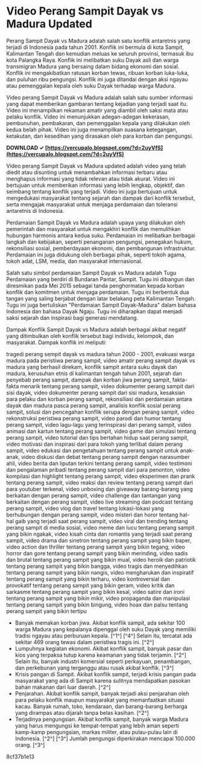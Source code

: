 # Video Perang Sampit Dayak vs Madura Updated
 
Perang Sampit Dayak vs Madura adalah salah satu konflik antaretnis yang terjadi di Indonesia pada tahun 2001. Konflik ini bermula di kota Sampit, Kalimantan Tengah dan kemudian meluas ke seluruh provinsi, termasuk ibu kota Palangka Raya. Konflik ini melibatkan suku Dayak asli dan warga transmigran Madura yang bersaing dalam bidang ekonomi dan sosial. Konflik ini mengakibatkan ratusan korban tewas, ribuan korban luka-luka, dan puluhan ribu pengungsi. Konflik ini juga ditandai dengan aksi ngayau atau pemenggalan kepala oleh suku Dayak terhadap warga Madura.
 
Video perang Sampit Dayak vs Madura adalah salah satu sumber informasi yang dapat memberikan gambaran tentang kejadian yang terjadi saat itu. Video ini menampilkan rekaman amatir yang diambil oleh saksi mata atau pelaku konflik. Video ini menunjukkan adegan-adegan kekerasan, pembunuhan, pembakaran, dan pemenggalan kepala yang dilakukan oleh kedua belah pihak. Video ini juga menampilkan suasana ketegangan, ketakutan, dan kesedihan yang dirasakan oleh para korban dan pengungsi.
 
**DOWNLOAD ✓ [https://vercupalo.blogspot.com/?d=2uyVfS](https://vercupalo.blogspot.com/?d=2uyVfS)**


 
Video perang Sampit Dayak vs Madura updated adalah video yang telah diedit atau disunting untuk menambahkan informasi terbaru atau menghapus informasi yang tidak relevan atau tidak akurat. Video ini bertujuan untuk memberikan informasi yang lebih lengkap, objektif, dan seimbang tentang konflik yang terjadi. Video ini juga bertujuan untuk mengedukasi masyarakat tentang sejarah dan dampak dari konflik tersebut, serta mengajak masyarakat untuk menjaga perdamaian dan toleransi antaretnis di Indonesia.

Perdamaian Sampit Dayak vs Madura adalah upaya yang dilakukan oleh pemerintah dan masyarakat untuk mengakhiri konflik dan memulihkan hubungan harmonis antara kedua suku. Perdamaian ini melibatkan berbagai langkah dan kebijakan, seperti penanganan pengungsi, penegakan hukum, rekonsiliasi sosial, pemberdayaan ekonomi, dan pembangunan infrastruktur. Perdamaian ini juga didukung oleh berbagai pihak, seperti tokoh agama, tokoh adat, LSM, media, dan masyarakat internasional.
 
Salah satu simbol perdamaian Sampit Dayak vs Madura adalah Tugu Perdamaian yang berdiri di Bundaran Pantar, Sampit. Tugu ini dibangun dan diresmikan pada Mei 2015 sebagai tanda penghormatan kepada korban konflik dan komitmen untuk menjaga perdamaian. Tugu ini berbentuk dua tangan yang saling berjabat dengan latar belakang peta Kalimantan Tengah. Tugu ini juga bertuliskan "Perdamaian Sampit Dayak-Madura" dalam bahasa Indonesia dan bahasa Dayak Ngaju. Tugu ini diharapkan dapat menjadi saksi sejarah dan inspirasi bagi generasi mendatang.

Dampak Konflik Sampit Dayak vs Madura adalah berbagai akibat negatif yang ditimbulkan oleh konflik tersebut bagi individu, kelompok, dan masyarakat. Dampak konflik ini meliputi:
 
tragedi perang sempit dayak vs madura tahun 2000 - 2001,  evakuasi warga madura pada peristiwa perang sampit,  video amatir perang sampit dayak vs madura yang berhasil direkam,  konflik sampit antara suku dayak dan madura,  kerusuhan etnis di kalimantan tengah tahun 2001,  sejarah dan penyebab perang sampit,  dampak dan korban jiwa perang sampit,  fakta-fakta menarik tentang perang sampit,  video dokumenter perang sampit dari sisi dayak,  video dokumenter perang sampit dari sisi madura,  kesaksian para pelaku dan korban perang sampit,  rekonsiliasi dan perdamaian antara dayak dan madura pasca perang sampit,  analisis konflik sosial perang sampit,  solusi dan pencegahan konflik serupa dengan perang sampit,  video rekonstruksi peristiwa perang sampit,  video parodi dan humor tentang perang sampit,  video lagu-lagu yang terinspirasi dari perang sampit,  video animasi dan kartun tentang perang sampit,  video game dan simulasi tentang perang sampit,  video tutorial dan tips bertahan hidup saat perang sampit,  video motivasi dan inspirasi dari para tokoh yang terlibat dalam perang sampit,  video edukasi dan pengetahuan tentang perang sampit untuk anak-anak,  video diskusi dan debat tentang perang sampit dengan narasumber ahli,  video berita dan liputan terkini tentang perang sampit,  video testimoni dan pengalaman pribadi tentang perang sampit dari para penonton,  video kompilasi dan highlight tentang perang sampit,  video eksperimen dan prank tentang perang sampit,  video reaksi dan review tentang perang sampit dari para youtuber terkenal,  video unboxing dan giveaway barang-barang yang berkaitan dengan perang sampit,  video challenge dan tantangan yang berkaitan dengan perang sampit,  video live streaming dan podcast tentang perang sampit,  video vlog dan travel tentang lokasi-lokasi yang berhubungan dengan perang sampit,  video misteri dan horor tentang hal-hal gaib yang terjadi saat perang sampit,  video viral dan trending tentang perang sampit di media sosial,  video meme dan lucu tentang perang sampit yang bikin ngakak,  video kisah cinta dan romantis yang terjadi saat perang sampit,  video drama dan sinetron tentang perang sampit yang bikin baper,  video action dan thriller tentang perang sampit yang bikin tegang,  video horror dan gore tentang perang sampit yang bikin merinding,  video sadis dan brutal tentang perang sampit yang bikin mual,  video heroik dan patriotik tentang perang sampit yang bikin bangga,  video tragis dan menyedihkan tentang perang sampit yang bikin nangis,  video mengharukan dan inspiratif tentang perang sampit yang bikin terharu,  video kontroversial dan provokatif tentang perang sampit yang bikin geram,  video kritik dan sarkasme tentang perang sampit yang bikin kesal,  video satire dan ironi tentang perang sampit yang bikin mikir,  video propaganda dan manipulasi tentang perang sampit yang bikin bingung,  video hoax dan palsu tentang perang sampit yang bikin tertipu
 
- Banyak memakan korban jiwa. Akibat konflik sampit, ada sekitar 100 warga Madura yang kepalanya dipenggal oleh suku Dayak yang memiliki tradisi ngayau atau perburuan kepala. [^1^] [^4^] Selain itu, tercatat ada sekitar 469 orang tewas dalam peristiwa tragis ini. [^2^]
- Lumpuhnya kegiatan ekonomi. Akibat konflik sampit, banyak pasar dan kios yang terpaksa tutup karena keamanan yang tidak terjamin. [^2^] Selain itu, banyak industri komersial seperti perkayuan, penambangan, dan perkebunan yang terganggu atau rusak akibat konflik. [^3^]
- Krisis pangan di Sampit. Akibat konflik sampit, terjadi krisis pangan pada masyarakat yang ada di Sampit karena sulitnya mendapatkan pasokan bahan makanan dari luar daerah. [^2^]
- Penjarahan. Akibat konflik sampit, banyak terjadi aksi penjarahan oleh para pelaku konflik maupun masyarakat yang memanfaatkan situasi kacau. Banyak rumah, toko, kendaraan, dan barang-barang berharga yang dirampas atau dijarah tanpa belas kasihan. [^2^]
- Terjadinya pengungsian. Akibat konflik sampit, banyak warga Madura yang harus mengungsi ke tempat-tempat yang lebih aman seperti kamp-kamp pengungsian, markas militer, atau pulau-pulau lain di Indonesia. [^2^] [^3^] Jumlah pengungsi diperkirakan mencapai 100.000 orang. [^3^]

 8cf37b1e13
 
